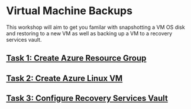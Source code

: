 # Virtual Machine Backups

This workshop will aim to get you familar with snapshotting a VM OS disk and restoring to a new VM as well as backing up a VM to a recovery services vault.

## [Task 1: Create Azure Resource Group](azure-resource-group/create-resource-group.md)

## [Task 2: Create Azure Linux VM](azure-virtual-machine/provision-linux-vm.md)

## [Task 3: Configure Recovery Services Vault](azure-backup/provision-recovery-services-vault.md)